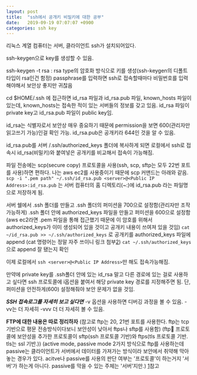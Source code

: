 ```yaml
---
layout: post
title:  "ssh에서 공개키 비밀키에 대한 공부"
date:   2019-09-19 07:07:07 +0900
categories: ssh key
---
```


리눅스 계열 컴퓨터는 서버, 클라이언트 ssh가 설치되어있다.

ssh-keygen으로 key를 생성할 수 있음. 

ssh-keygen -t rsa : rsa type의 암호화 방식으로 키를 생성(ssh-keygen의 디폴트 타입이 rsa인건 함정)
passphrase를 입력하면 ssh로 접속할때마다 비밀번호를 입력해야해서 보안상 좋지만 귀찮음

cd $HOME/.ssh 에 접근하면 id_rsa 파일과 id_rsa.pub 파일, known_hosts 파일이 있는데,
known_hosts는 접속한 적이 있는 서버들의 정보를 갖고 있음.
id_rsa 파일이 private key고 id_rsa.pub 파일이 public key임.

id_rsa는 식별자로서 보안상 매우 중요하기 때문에 permission을 보면 600(관리자만 읽고쓰기 가능)인걸 확인 가능.
id_rsa.pub은 공개키라 644인 것을 알 수 있음.

id_rsa.pub를 서버 /.ssh/authorized_keys 폴더에 복사하게 되면 로컬에서 ssh로 접속시 id_rsa(비밀키)와 붙여넣은 공개키를 비교해서 접속이 가능해짐.

파일 전송에는 scp(secure copy) 프로토콜을 사용(ssh, scp, sftp는 모두 22번 포트를 사용)하면 편하다.
나는 aws ec2를 사용중이기 때문에 scp 커맨드는 아래와 같음.
```scp -i ".pem path" ~/.ssh/id_rsa.pub <server>@<Public IP Address>:id_rsa.pub``` 는 서버 컴퓨터의 홈 디렉토리(~:)에 id_rsa.pub 라는 파일명으로 저장하게 됨.

서버 쉘에서 .ssh 폴더를 만들고 .ssh 폴더의 퍼미션을 700으로 설정함(관리자만 조작 가능하게)
.ssh 폴더 안에 authorized_keys 파일을 만들고 퍼미션을 600으로 설정함(aws ec2라면 .pem 파일을 통해 접근했기 때문에 이 암호를 위해서 authorized_keys가 이미 생성되어 있을 것이고 공개키 내용이 쓰여져 있을 것임)
```cat ~/id_rsa.pub >> ~/.ssh/authorized_keys``` 로 공개키를 authorized_keys 파일에 append
(cat 명령어는 정말 자주 쓰이니 링크 첨부[2])
```cat ~/.ssh/authorized_keys``` 으로 append 잘 됐는지 확인

이제 로컬에서 ```ssh <server>@<Public IP Address>```만 해도 접속가능해짐.

만약에 private key를 .ssh폴더 안에 있는 id_rsa 말고 다른 경로에 있는 걸로 사용하고 싶다면 ssh 프로토콜에 i옵션을 붙여서
해당 private key 경로를 지정해주면 됨. 단, 퍼미션을 안전하게(600) 설정해줘야 보안 문제가 없을 것임.

***SSH 접속로그를 자세히 보고 싶다면***
-v 옵션을 사용하면 디버깅 과정을 볼 수 있음.
-vv는 더 자세히 -vvv 더 더 자세히 볼 수 있음.

**FTP에 대한 내용은 따로 정리하자**
(참고로 ftp는 20, 21번 포트를 사용한다. ftp는 tcp 기반으로 평문 전송방식이다보니 보안성이 낮아서 ftps나 sftp를 사용함)
(ftp 프로토콜에 보안성을 추가한 프로토콜이 sftp(ssh 프로토콜 기반)와 ftps(tls 프로토콜 기반. tls는 ssl 기반.))
(active mode, passive mode 2가지 방식으로 ftp를 사용하는데 passive는 클라이언트가 서버에서 데이터를 가져가는 방식이라 보안에서 취약해 막아놓는 경우가 있다. acitve나 passive를 사용의 판단 여부는 '프로토콜'이 하는거지 '서버'가 하는게 아니다. passive를 막을 수 있는 주체는 '서버'지만.)
[1]참고

[1]: https://blogger.pe.kr/305
[2]: https://www.tecmint.com/13-basic-cat-command-examples-in-linux/